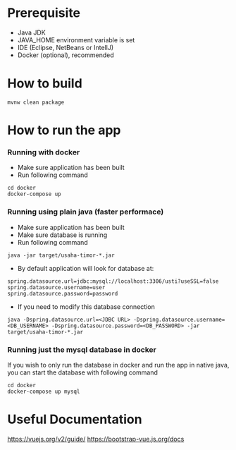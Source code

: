 # Prerequisite
- Java JDK
- JAVA_HOME environment variable is set
- IDE (Eclipse, NetBeans or IntellJ)
- Docker (optional), recommended

# How to build
```
mvnw clean package
```

# How to run the app

### Running with docker
- Make sure application has been built
- Run following command
```
cd docker
docker-compose up
```

### Running using plain java (faster performace)
- Make sure application has been built
- Make sure database is running
- Run following command
```
java -jar target/usaha-timor-*.jar 
```

- By default application will look for database at:
```
spring.datasource.url=jdbc:mysql://localhost:3306/usti?useSSL=false
spring.datasource.username=user
spring.datasource.password=password
```

- If you need to modify this database connection
```
java -Dspring.datasource.url=<JDBC URL> -Dspring.datasource.username=<DB_USERNAME> -Dspring.datasource.password=<DB_PASSWORD> -jar target/usaha-timor-*.jar 

```

### Running just the mysql database in docker
If you wish to only run the database in docker and run the app in native java, you can start
the database with following command
```
cd docker
docker-compose up mysql
```

# Useful Documentation
https://vuejs.org/v2/guide/
https://bootstrap-vue.js.org/docs
